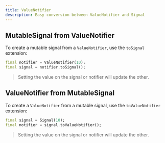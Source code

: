 ```yaml
---
title: ValueNotifier
description: Easy conversion between ValueNotifier and Signal
---
```


## MutableSignal from ValueNotifier

To create a mutable signal from a `ValueNotifier`, use the `toSignal` extension:

```dart
final notifier = ValueNotifier(10);
final signal = notifier.toSignal();
```

> Setting the value on the signal or notifier will update the other.

## ValueNotifier from MutableSignal

To create a `ValueNotifier` from a mutable signal, use the `toValueNotifier` extension:

```dart
final signal = Signal(10);
final notifier = signal.toValueNotifier();
```

> Setting the value on the signal or notifier will update the other.
